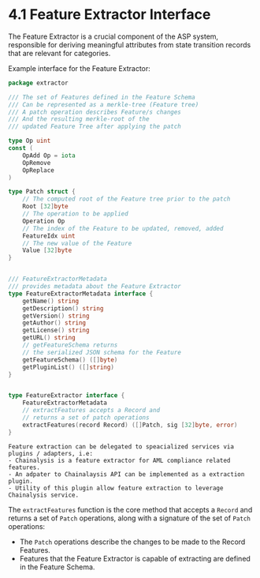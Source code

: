 # 4.1 Feature Extractor Interface

The Feature Extractor is a crucial component of the ASP system,
responsible for deriving meaningful attributes from state transition records that are
relevant for categories.

Example interface for the Feature Extractor:

```go
package extractor

/// The set of Features defined in the Feature Schema
/// Can be represented as a merkle-tree (Feature tree)
/// A patch operation describes Feature/s changes
/// And the resulting merkle-root of the
/// updated Feature Tree after applying the patch

type Op uint
const (
	OpAdd Op = iota
	OpRemove
	OpReplace
)

type Patch struct {
	// The computed root of the Feature tree prior to the patch
	Root [32]byte
	// The operation to be applied
	Operation Op
	// The index of the Feature to be updated, removed, added
	FeatureIdx uint
	// The new value of the Feature
	Value [32]byte
}


/// FeatureExtractorMetadata
/// provides metadata about the Feature Extractor
type FeatureExtractorMetadata interface {
	getName() string
	getDescription() string
	getVersion() string
	getAuthor() string
	getLicense() string
	getURL() string
	// getFeatureSchema returns
	// the serialized JSON schema for the Feature
	getFeatureSchema() ([]byte)
	getPluginList() ([]string)
}


type FeatureExtractor interface {
	FeatureExtractorMetadata
	// extractFeatures accepts a Record and
	// returns a set of patch operations
	extractFeatures(record Record) ([]Patch, sig [32]byte, error)
}

```

```admonish important
Feature extraction can be delegated to speacialized services via plugins / adapters, i.e:
- Chainalysis is a feature extractor for AML compliance related features.
- An adpater to Chainalaysis API can be implemented as a extraction plugin.
- Utility of this plugin allow feature extraction to leverage Chainalysis service.
```

The `extractFeatures` function is the core method that accepts a `Record` and returns a set of `Patch` operations,
along with a signature of the set of `Patch` operations:
  - The `Patch` operations describe the changes to be made to the Record Features.
  - Features that the Feature Extractor is capable of extracting are defined in the Feature Schema.
